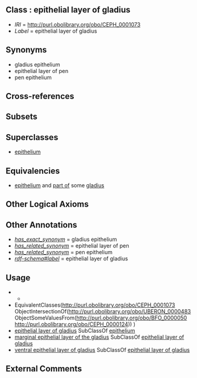 
## Class : epithelial layer of gladius

 * *IRI* = http://purl.obolibrary.org/obo/CEPH_0001073
 * *Label* = epithelial layer of gladius

## Synonyms

 * gladius epithelium
 * epithelial layer of pen
 * pen epithelium

## Cross-references


## Subsets


## Superclasses

 * [epithelium](../../UBERON/83/UBERON_0000483.md)

## Equivalencies

 * [epithelium](../../UBERON/83/UBERON_0000483.md) and [part of](../../BFO/50/BFO_0000050.md) some [gladius](../../CEPH/24/CEPH_0000124.md)

## Other Logical Axioms


## Other Annotations

 * *[has_exact_synonym](../../ym/oboInOwl#hasExactSynonym.md)* = gladius epithelium
 * *[has_related_synonym](../../ym/oboInOwl#hasRelatedSynonym.md)* = epithelial layer of pen
 * *[has_related_synonym](../../ym/oboInOwl#hasRelatedSynonym.md)* = pen epithelium
 * *[rdf-schema#label](../../el/rdf-schema#label.md)* = epithelial layer of gladius

## Usage

 * -
 * EquivalentClasses(<http://purl.obolibrary.org/obo/CEPH_0001073> ObjectIntersectionOf(<http://purl.obolibrary.org/obo/UBERON_0000483> ObjectSomeValuesFrom(<http://purl.obolibrary.org/obo/BFO_0000050> <http://purl.obolibrary.org/obo/CEPH_0000124>)) )
 * [epithelial layer of gladius](../../CEPH/73/CEPH_0001073.md) SubClassOf [epithelium](../../UBERON/83/UBERON_0000483.md)
 * [marginal epithelial layer of the gladius](../../CEPH/74/CEPH_0001074.md) SubClassOf [epithelial layer of gladius](../../CEPH/73/CEPH_0001073.md)
 * [ventral epithelial layer of gladius](../../CEPH/75/CEPH_0001075.md) SubClassOf [epithelial layer of gladius](../../CEPH/73/CEPH_0001073.md)

## External Comments

